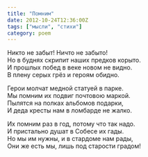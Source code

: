```yaml
---
title: "Помним"
date: 2012-10-24T12:36:00Z
tags: ["мысли", "стихи"]
category: poem
---
```


Никто не забыт! Ничто не забыто!  
Но в буднях скрипит наших предков корыто.  
И прошлых побед в веке новом не видно.  
В плену серых грёз и героям обидно.

Герои молчат медной статуей в парке.  
Мы помним их подвиг почтовою маркой.  
Пылятся на полках альбомов подарки,  
И деда кресты нам в ломбарде не жалко.

Их помним раз в год, потому что так надо.  
И пристально душат в Собесе их гады.  
Но мы им нужны, и в стардоме нам рады,  
Они же есть мы, лишь под старости градом!  
